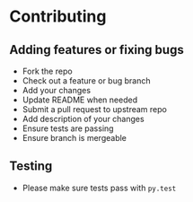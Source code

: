 # Contributing

## Adding features or fixing bugs

* Fork the repo
* Check out a feature or bug branch
* Add your changes
* Update README when needed
* Submit a pull request to upstream repo
* Add description of your changes
* Ensure tests are passing
* Ensure branch is mergeable

## Testing

* Please make sure tests pass with `py.test`

